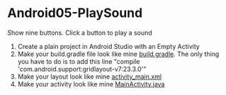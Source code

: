 # Android05-PlaySound
Show nine buttons. Click a button to play a sound  
1. Create a plain project in Android Studio with an Empty Activity  
2. Make your build.gradle file look like mine [build.gradle](app/build.gradle).  The only thing you have to do is to add this line "compile 'com.android.support:gridlayout-v7:23.3.0'"  
3. Make your layout look like mine [activity_main.xml](app/src/main/res/layout/activity_main.xml)  
4. Make your activity look like mine [MainActivity.java](app/src/main/java/com/example/gridlayout/MainActivity.java)

